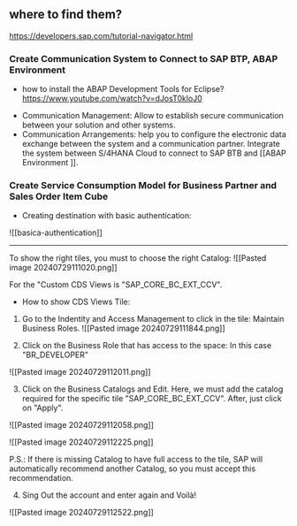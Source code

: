 ## where to find them?

https://developers.sap.com/tutorial-navigator.html

### Create Communication System to Connect to SAP BTP, ABAP Environment

* how to install the ABAP Development Tools for Eclipse? https://www.youtube.com/watch?v=dJosT0kloJ0
+ Communication Management: Allow to establish secure communication between your solution and other systems. 
+ Communication Arrangements: help you to configure the electronic data exchange between the system and a communication partner.
Integrate the system between S/4HANA Cloud to connect to SAP BTB and [[ABAP Environment ]].

###  Create Service Consumption Model for Business Partner and Sales Order Item Cube

* Creating destination with basic authentication: 

![[basica-authentication]]

------
To show the right tiles, you must to choose the right Catalog: 
![[Pasted image 20240729111020.png]]

For the "Custom CDS Views is "SAP_CORE_BC_EXT_CCV".

+ How to show CDS Views Tile: 
1) Go to the Indentity and Access Management to click in the tile: Maintain Business Roles.
![[Pasted image 20240729111844.png]]

2) Click on the Business Role that has access to the space: In this case "BR_DEVELOPER"

![[Pasted image 20240729112011.png]]

3) Click on the Business Catalogs and Edit. Here, we must add the catalog required for the specific tile "SAP_CORE_BC_EXT_CCV". After, just click on "Apply".

![[Pasted image 20240729112058.png]]

![[Pasted image 20240729112225.png]]

P.S.: If there is missing Catalog to have full access to the tile, SAP will automatically recommend another Catalog, so you must accept this recommendation. 

 4) Sing Out the account and enter again and Voilà!
 
![[Pasted image 20240729112522.png]]